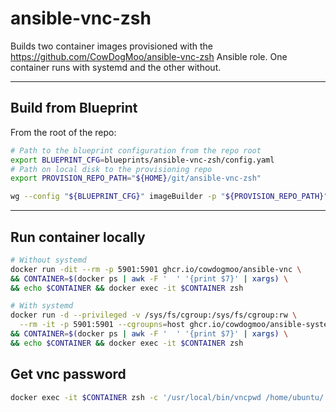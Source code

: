 # ansible-vnc-zsh

Builds two container images provisioned with
the <https://github.com/CowDogMoo/ansible-vnc-zsh>
Ansible role. One container runs with systemd and the other without.

---

## Build from Blueprint

From the root of the repo:

```bash
# Path to the blueprint configuration from the repo root
export BLUEPRINT_CFG=blueprints/ansible-vnc-zsh/config.yaml
# Path on local disk to the provisioning repo
export PROVISION_REPO_PATH="${HOME}/git/ansible-vnc-zsh"

wg --config "${BLUEPRINT_CFG}" imageBuilder -p "${PROVISION_REPO_PATH}"
```

---

## Run container locally

```bash
# Without systemd
docker run -dit --rm -p 5901:5901 ghcr.io/cowdogmoo/ansible-vnc \
&& CONTAINER=$(docker ps | awk -F '  ' '{print $7}' | xargs) \
&& echo $CONTAINER && docker exec -it $CONTAINER zsh

# With systemd
docker run -d --privileged -v /sys/fs/cgroup:/sys/fs/cgroup:rw \
  --rm -it -p 5901:5901 --cgroupns=host ghcr.io/cowdogmoo/ansible-systemd-vnc \
&& CONTAINER=$(docker ps | awk -F '  ' '{print $7}' | xargs) \
&& echo $CONTAINER && docker exec -it $CONTAINER zsh
```

## Get vnc password

```bash
docker exec -it $CONTAINER zsh -c '/usr/local/bin/vncpwd /home/ubuntu/.vnc/passwd'
```
